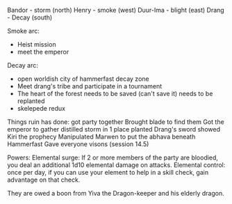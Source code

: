 
Bandor - storm (north)
Henry - smoke (west)
Duur-Ima - blight (east)
Drang - Decay (south)


Smoke arc:
- Heist mission
- meet the emperor

Decay arc:
- open worldish city of hammerfast decay zone
- Meet drang's tribe and participate in a tournament
- The heart of the forest needs to be saved (can't save it) needs to be replanted
- skelepede redux


Things ruin has done:
got party together
Brought blade to find them
Got the emperor to gather distilled storm in 1 place
planted Drang's sword
showed Kiri the prophecy
Manipulated Marwen to put the abhava beneath Hammerfast
Gave everyone visons (session 14.5)

Powers:
Elemental surge: If 2 or more members of the party are bloodied, you deal an additional 1d10 elemental damage on attacks.
Elemental control: once per day, if you can use your element to help in a skill check, gain advantage on that check.

They are owed a boon from Yiva the Dragon-keeper and his elderly dragon.